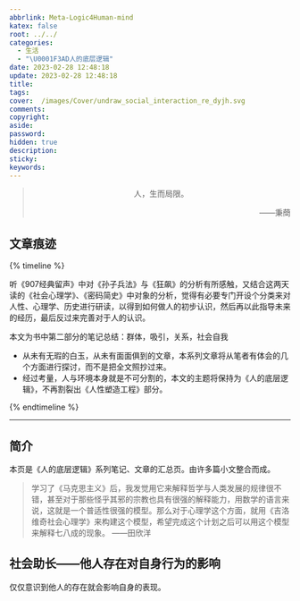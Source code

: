 ```yaml
---
abbrlink: Meta-Logic4Human-mind
katex: false
root: ../../
categories:
  - 生活
  - "\U0001F3AD人的底层逻辑"
date: 2023-02-28 12:48:18
update: 2023-02-28 12:48:18
title:
tags:
cover:  /images/Cover/undraw_social_interaction_re_dyjh.svg
comments:
copyright:
aside:
password:
hidden: true
description:
sticky:
keywords:
---
```


> <center>人，生而局限。</center>
> <p align="right">——秉蕳</p>
## 文章痕迹
{% timeline %}
<!-- timeline 2023-02-28-->
听《907经典留声》中对《孙子兵法》与《狂飙》的分析有所感触，又结合这两天读的《社会心理学》、《密码简史》中对象的分析，觉得有必要专门开设个分类来对人性、心理学、历史进行研读，以得到如何做人的初步认识，然后再以此指导未来的经历，最后反过来完善对于人的认识。
<!-- endtimeline -->
<!-- timeline 2023-03-05-->
本文为书中第二部分的笔记总结：群体，吸引，关系，社会自我
<!-- endtimeline -->
<!-- timeline 2023-03-05-->
* 从未有无瑕的白玉，从未有面面俱到的文章，本系列文章将从笔者有体会的几个方面进行探讨，而不是把全文照抄过来。
* 经过考量，人与环境本身就是不可分割的，本文的主题将保持为《人的底层逻辑》，不再割裂出《人性塑造工程》部分。
<!-- endtimeline -->
{% endtimeline %}

-----

## 简介
本页是《人的底层逻辑》系列笔记、文章的汇总页。由许多篇小文整合而成。
> 学习了《马克思主义》后，我发觉用它来解释哲学与人类发展的规律很不错，甚至对于那些怪乎其邪的宗教也具有很强的解释能力，用数学的语言来说，这就是一个普适性很强的模型。那么对于心理学这个方面，就用《吉洛维奇社会心理学》来构建这个模型，希望完成这个计划之后可以用这个模型来解释七八成的现象。
> ——田欣洋

## 社会助长——他人存在对自身行为的影响

仅仅意识到他人的存在就会影响自身的表现。
